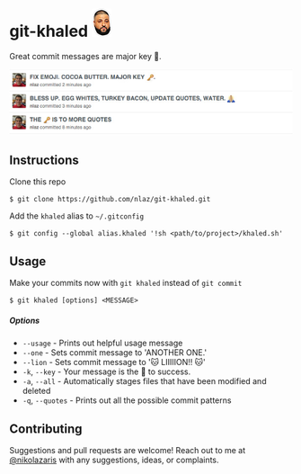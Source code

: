 # git-khaled ![DJ KHALED](https://github.com/nlaz/git-khaled/blob/master/assets/khaled.png) 

Great commit messages are major key :key:. 

![Example](https://github.com/nlaz/git-khaled/blob/master/assets/example.jpg)

## Instructions
 Clone this repo
```
$ git clone https://github.com/nlaz/git-khaled.git
```
Add the `khaled` alias to `~/.gitconfig`
```
$ git config --global alias.khaled '!sh <path/to/project>/khaled.sh'
```

## Usage
Make your commits now with `git khaled` instead of `git commit`
```
$ git khaled [options] <MESSAGE>
```
##### Options
 - `--usage` -  Prints out helpful usage message
 - `--one` - Sets commit message to 'ANOTHER ONE.'
 - `--lion` - Sets commit message to ':cat: LIIIIION!! :cat:'
 - `-k`, `--key` - Your message is the :key: to success.
 - `-a`, `--all` - Automatically stages files that have been modified and deleted
 - `-q`, `--quotes` - Prints out all the possible commit patterns

## Contributing
Suggestions and pull requests are welcome! Reach out to me at [@nikolazaris](https://twitter.com/nikolazaris) with any suggestions, ideas, or complaints.